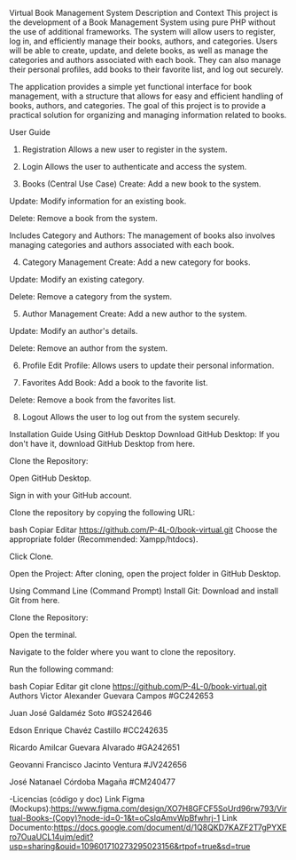 Virtual Book Management System
Description and Context
This project is the development of a Book Management System using pure PHP without the use of additional frameworks. The system will allow users to register, log in, and efficiently manage their books, authors, and categories. Users will be able to create, update, and delete books, as well as manage the categories and authors associated with each book. They can also manage their personal profiles, add books to their favorite list, and log out securely.

The application provides a simple yet functional interface for book management, with a structure that allows for easy and efficient handling of books, authors, and categories. The goal of this project is to provide a practical solution for organizing and managing information related to books.

User Guide
1. Registration
Allows a new user to register in the system.

2. Login
Allows the user to authenticate and access the system.

3. Books (Central Use Case)
Create: Add a new book to the system.

Update: Modify information for an existing book.

Delete: Remove a book from the system.

Includes Category and Authors: The management of books also involves managing categories and authors associated with each book.

4. Category Management
Create: Add a new category for books.

Update: Modify an existing category.

Delete: Remove a category from the system.

5. Author Management
Create: Add a new author to the system.

Update: Modify an author's details.

Delete: Remove an author from the system.

6. Profile
Edit Profile: Allows users to update their personal information.

7. Favorites
Add Book: Add a book to the favorite list.

Delete: Remove a book from the favorites list.

8. Logout
Allows the user to log out from the system securely.

Installation Guide
Using GitHub Desktop
Download GitHub Desktop: If you don't have it, download GitHub Desktop from here.

Clone the Repository:

Open GitHub Desktop.

Sign in with your GitHub account.

Clone the repository by copying the following URL:

bash
Copiar
Editar
https://github.com/P-4L-0/book-virtual.git
Choose the appropriate folder (Recommended: Xampp/htdocs).

Click Clone.

Open the Project: After cloning, open the project folder in GitHub Desktop.

Using Command Line (Command Prompt)
Install Git: Download and install Git from here.

Clone the Repository:

Open the terminal.

Navigate to the folder where you want to clone the repository.

Run the following command:

bash
Copiar
Editar
git clone https://github.com/P-4L-0/book-virtual.git
Authors
Victor Alexander Guevara Campos #GC242653

Juan José Galdaméz Soto #GS242646

Edson Enrique Chavéz Castillo #CC242635

Ricardo Amilcar Guevara Alvarado #GA242651

Geovanni Francisco Jacinto Ventura #JV242656

José Natanael Córdoba Magaña #CM240477


-Licencias (código y doc)
        Link Figma (Mockups):https://www.figma.com/design/XO7H8GFCF5SoUrd96rw793/Virtual-Books-(Copy)?node-id=0-1&t=oCsIqAmvWpBfwhrj-1
        Link Documento:https://docs.google.com/document/d/1Q8QKD7KAZF2T7gPYXEro7OuaUCL14ujm/edit?usp=sharing&ouid=109601710273295023156&rtpof=true&sd=true
